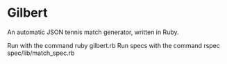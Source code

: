 Gilbert
=======

An automatic JSON tennis match generator, written in Ruby.

Run with the command ruby gilbert.rb
Run specs with the command rspec spec/lib/match_spec.rb
